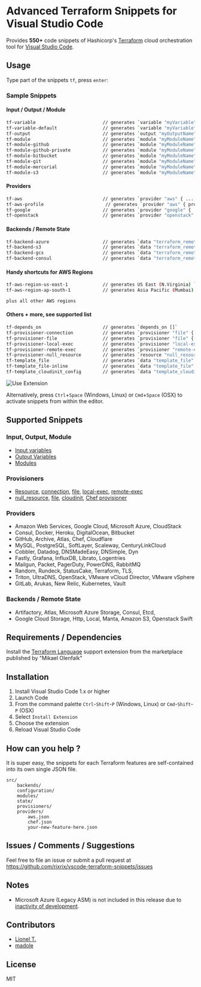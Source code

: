 # Advanced Terraform Snippets for Visual Studio Code

Provides **550+** code snippets of Hashicorp's [Terraform](https://www.terraform.io/) cloud orchestration tool for [Visual Studio Code](https://code.visualstudio.com/).

## Usage
Type part of the snippets `tf`, press `enter`:

### Sample Snippets

#### Input / Output / Module
```bash
tf-variable                         // generates `variable "myVariable" { }`
tf-variable-default                 // generates `variable "myVariable" { default = ""}`
tf-output                           // generates `output "myOutputName" { value = ""}`
tf-module                           // generates `module "myModuleName" { source = ""}`
tf-module-github                    // generates `module "myModuleName" { source = "github.com/username"}`
tf-module-github-private            // generates `module "myModuleName" { source = "git::https://MACHINE-USER:MACHINE-PASS@github.com/username"}`
tf-module-bitbucket                 // generates `module "myModuleName" { source = "bitbucket.org/username"}`
tf-module-git                       // generates `module "myModuleName" { source = "git://"}`
tf-module-mercurial                 // generates `module "myModuleName" { source = "hg::http://"}`
tf-module-s3                        // generates `module "myModuleName" { source = "s3::https://"}`
```

#### Providers

```bash
tf-aws                              // generates `provider "aws" { ... }`
tf-aws-profile                       // generates `provider "aws" { profile = "", shared_credentials_file="",... }`
tf-google                           // generates `provider "google" { ... }`
tf-openstack                        // generates `provider "openstack" { ... }`
```

#### Backends / Remote State

```bash
tf-backend-azure                    // generates `data "terraform_remote_state" "xxx" { backend = "azure" ... }`
tf-backend-s3                       // generates `data "terraform_remote_state" "xxx" { backend = "s3" ... }`
tf-backend-gcs                      // generates `data "terraform_remote_state" "xxx" { backend = "gcs" ... }`
tf-backend-consul                   // generates `data "terraform_remote_state" "xxx" { backend = "consul" ... }`
```
#### Handy shortcuts for AWS Regions

```bash
tf-aws-region-us-east-1             // generates US East (N.Virginia) `us-east-1`
tf-aws-region-ap-south-1            // generates Asia Pacific (Mumbai) `ap-south-1`

plus all other AWS regions

```

#### Others + more, see supported list
```bash
tf-depends_on                       // generates `depends_on []`
tf-provisioner-connection           // generates `provisioner "file" { ... }`
tf-provisioner-file                 // generates `provisioner "file" { ... }`
tf-provisioner-local-exec           // generates `provisioner "local-exec" { ... }`
tf-provisioner-remote-exec          // generates `provisioner "remote-exec" { ... }`
tf-provisioner-null_resource        // generates `resource "null_resource" { ... }`
tf-template_file                    // generates `data "template_file" "init" { ... }`
tf-template_file-inline             // generates `data "template_file" "init" { ... }` inline
tf-template_cloudinit_config        // generates `data "template_cloudinit_config" "config" { ... }` inline
```

![Use Extension](https://raw.githubusercontent.com/rixrix/vscode-terraform-snippets/master/images/screenshot.png)

Alternatively, press `Ctrl`+`Space` (Windows, Linux) or `Cmd`+`Space` (OSX) to activate snippets from within the editor.

## Supported Snippets

### Input, Output, Module

* [Input variables](https://www.terraform.io/intro/getting-started/variables.html)
* [Output Variables](https://www.terraform.io/intro/getting-started/outputs.html)
* [Modules](https://www.terraform.io/intro/getting-started/modules.html)

### Provisioners

* [Resource](https://www.terraform.io/intro/getting-started/provision.html), [connection](https://www.terraform.io/docs/provisioners/connection.html), [file](https://www.terraform.io/docs/provisioners/file.html), [local-exec](https://www.terraform.io/docs/provisioners/local-exec.html), [remote-exec](https://www.terraform.io/docs/provisioners/remote-exec.html)
* [null_resource](https://www.terraform.io/docs/provisioners/null_resource.html), [file](https://www.terraform.io/docs/providers/template/d/file.html), [cloudinit](https://www.terraform.io/docs/providers/template/d/cloudinit_config.html), [Chef provisioner](https://www.terraform.io/docs/provisioners/chef.html)

### Providers

* Amazon Web Services, Google Cloud, Microsoft Azure, CloudStack
* Consul, Docker, Heroku, DigitalOcean, Bitbucket
* GitHub, Archive, Atlas, Chef, Cloudflare
* MySQL, PostgreSQL, SoftLayer, Scaleway, CenturyLinkCloud
* Cobbler, Datadog, DNSMadeEasy, DNSimple, Dyn
* Fastly, Grafana, InfluxDB, Librato, Logentries
* Mailgun, Packet, PagerDuty, PowerDNS, RabbitMQ
* Random, Rundeck, StatusCake, Terraform, TLS,
* Triton, UltraDNS, OpenStack, VMware vCloud Director, VMware vSphere
* GitLab, Arukas, New Relic, Kubernetes, Vault

### Backends / Remote State

* Artifactory, Atlas, Microsoft Azure Storage, Consul, Etcd,
* Google Cloud Storage, Http, Local, Manta, Amazon S3, Openstack Swift

## Requirements / Dependencies

Install the [Terraform Language](https://marketplace.visualstudio.com/items?itemName=mauve.terraform) support extension from the marketplace published by "Mikael Olenfalk"

## Installation

1. Install Visual Studio Code 1.x or higher
2. Launch Code
3. From the command palette `Ctrl`-`Shift`-`P` (Windows, Linux) or `Cmd`-`Shift`-`P` (OSX)
4. Select `Install Extension`
5. Choose the extension
6. Reload Visual Studio Code

## How can you help ?

It is super easy, the snippets for each Terraform features are self-contained into its own single JSON file.

```
src/
    backends/
    configuration/
    modules/
    state/
    provisioners/
    providers/
        aws.json
        chef.json
        your-new-feature-here.json
```

## Issues / Comments / Suggestions

Feel free to file an issue or submit a pull request at https://github.com/rixrix/vscode-terraform-snippets/issues

## Notes

* Microsoft Azure (Legacy ASM) is not included in this release due to [inactivity of development](https://www.terraform.io/docs/providers/azure/index.html).

## Contributors

* [Lionel T.](https://github.com/lktslionel)
* [madole](https://github.com/madole)

## License

MIT
